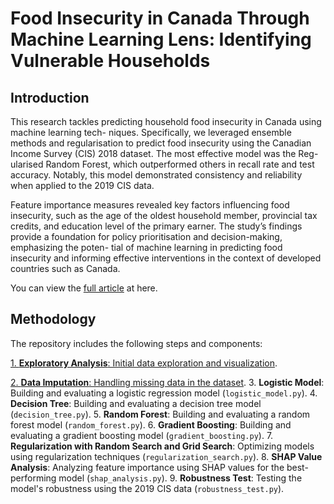 # Food Insecurity in Canada Through Machine Learning Lens: Identifying Vulnerable Households

## Introduction

This research tackles predicting household food insecurity in Canada using machine learning tech- niques. Specifically, we leveraged ensemble methods and regularisation to predict food insecurity using the Canadian Income Survey (CIS) 2018 dataset. The most effective model was the Reg- ularised Random Forest, which outperformed others in recall rate and test accuracy. Notably, this model demonstrated consistency and reliability when applied to the 2019 CIS data. 

Feature importance measures revealed key factors influencing food insecurity, such as the age of the oldest household member, provincial tax credits, and education level of the primary earner. The study’s findings provide a foundation for policy prioritisation and decision-making, emphasizing the poten- tial of machine learning in predicting food insecurity and informing effective interventions in the context of developed countries such as Canada.

You can view the [full article](https://github.com/klopferhuang/Food-Insecurity-in-Canada-Through-Machine-Learning-Lens-Identifying-Vulnerable-Households/blob/main/Predictive%20Modeling%20of%20Food%20Insecurity%20Severity%20in%20Canadian%20Households.ipynb) at here.

## Methodology
The repository includes the following steps and components:

[1. **Exploratory Analysis**: Initial data exploration and visualization](https://github.com/klopferhuang/Food-Insecurity-in-Canada-Through-Machine-Learning-Lens-Identifying-Vulnerable-Households/blob/main/Explanatory%20Analysis.ipynb).

[2. **Data Imputation**: Handling missing data in the dataset](https://github.com/klopferhuang/Food-Insecurity-in-Canada-Through-Machine-Learning-Lens-Identifying-Vulnerable-Households/blob/main/Imputing%20Data.ipynb).
3. **Logistic Model**: Building and evaluating a logistic regression model (`logistic_model.py`).
4. **Decision Tree**: Building and evaluating a decision tree model (`decision_tree.py`).
5. **Random Forest**: Building and evaluating a random forest model (`random_forest.py`).
6. **Gradient Boosting**: Building and evaluating a gradient boosting model (`gradient_boosting.py`).
7. **Regularization with Random Search and Grid Search**: Optimizing models using regularization techniques (`regularization_search.py`).
8. **SHAP Value Analysis**: Analyzing feature importance using SHAP values for the best-performing model (`shap_analysis.py`).
9. **Robustness Test**: Testing the model's robustness using the 2019 CIS data (`robustness_test.py`).

